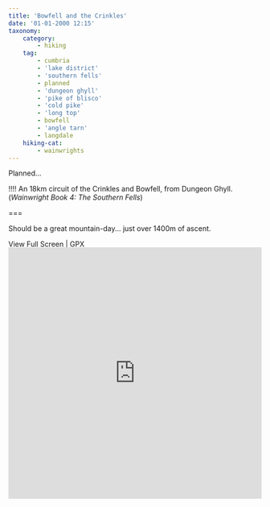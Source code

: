 ```yaml
---
title: 'Bowfell and the Crinkles'
date: '01-01-2000 12:15'
taxonomy:
    category:
        - hiking
    tag:
        - cumbria
        - 'lake district'
        - 'southern fells'
        - planned
        - 'dungeon ghyll'
        - 'pike of blisco'
        - 'cold pike'
        - 'long top'
        - bowfell
        - 'angle tarn'
        - langdale
    hiking-cat:
        - wainwrights
---
```


Planned...

!!!! An 18km circuit of the Crinkles and Bowfell, from Dungeon Ghyll. (_Wainwright Book 4: The Southern Fells_)

===

Should be a great mountain-day... just over 1400m of ascent.

[View Full Screen](https://map.mootparadox.com/full/bowfell-plan) | [GPX](https://map.mootparadox.com/gpx/bowfell-plan)  
<p><iframe src="https://map.mootparadox.com/embed/bowfell-plan" height="500" width="100%" style="border:none; margin-top:-1.2em;"></iframe></p>